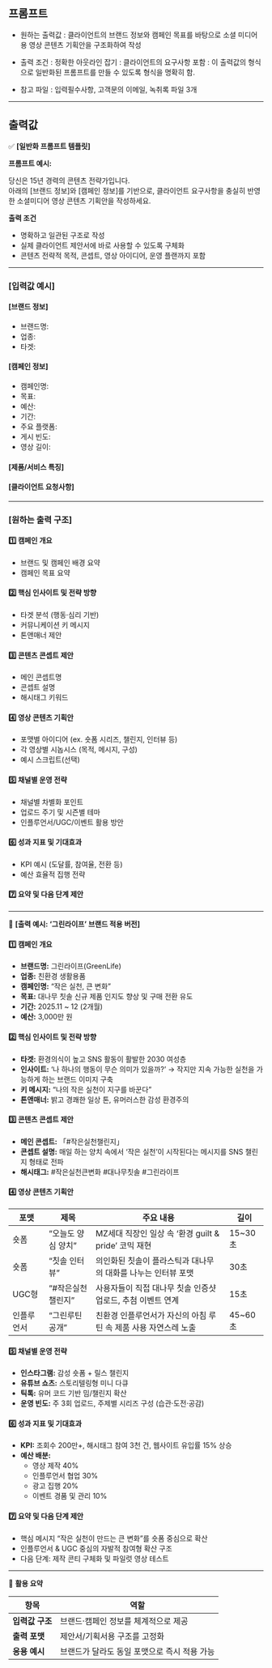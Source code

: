 ## 프롬프트

- 원하는 출력값 : 클라이언트의 브랜드 정보와 캠페인 목표를 바탕으로 소셜 미디어용 영상 콘텐츠 기획안을 구조화하여 작성

- 출력 조건 : 정확한 아웃라인 잡기 : 클라이언트의 요구사항 포함 : 이 출력값의 형식으로 일반화된 프롬프트를 만들 수 있도록 형식을 명확히 함.

- 참고 파일 : 입력필수사항, 고객문의 이메일, 녹취록 파일 3개

---

## 출력값

✅ **[일반화 프롬프트 템플릿]**

**프롬프트 예시:**

당신은 15년 경력의 콘텐츠 전략가입니다.  
아래의 [브랜드 정보]와 [캠페인 정보]를 기반으로, 클라이언트 요구사항을 충실히 반영한 소셜미디어 영상 콘텐츠 기획안을 작성하세요.

**출력 조건**

- 명확하고 일관된 구조로 작성  
- 실제 클라이언트 제안서에 바로 사용할 수 있도록 구체화  
- 콘텐츠 전략적 목적, 콘셉트, 영상 아이디어, 운영 플랜까지 포함  

---

### [입력값 예시]

#### [브랜드 정보]
- 브랜드명:  
- 업종:  
- 타겟:  

#### [캠페인 정보]
- 캠페인명:  
- 목표:  
- 예산:  
- 기간:  
- 주요 플랫폼:  
- 게시 빈도:  
- 영상 길이:  

#### [제품/서비스 특징]

#### [클라이언트 요청사항]

---

### [원하는 출력 구조]

#### 1️⃣ 캠페인 개요
- 브랜드 및 캠페인 배경 요약  
- 캠페인 목표 요약  

#### 2️⃣ 핵심 인사이트 및 전략 방향
- 타겟 분석 (행동·심리 기반)  
- 커뮤니케이션 키 메시지  
- 톤앤매너 제안  

#### 3️⃣ 콘텐츠 콘셉트 제안
- 메인 콘셉트명  
- 콘셉트 설명  
- 해시태그 키워드  

#### 4️⃣ 영상 콘텐츠 기획안
- 포맷별 아이디어 (ex. 숏폼 시리즈, 챌린지, 인터뷰 등)  
- 각 영상별 시놉시스 (목적, 메시지, 구성)  
- 예시 스크립트(선택)  

#### 5️⃣ 채널별 운영 전략
- 채널별 차별화 포인트  
- 업로드 주기 및 시즌별 테마  
- 인플루언서/UGC/이벤트 활용 방안  

#### 6️⃣ 성과 지표 및 기대효과
- KPI 예시 (도달률, 참여율, 전환 등)  
- 예산 효율적 집행 전략  

#### 7️⃣ 요약 및 다음 단계 제안  

---

📘 **[출력 예시: ‘그린라이프’ 브랜드 적용 버전]**

#### 1️⃣ 캠페인 개요
- **브랜드명:** 그린라이프(GreenLife)  
- **업종:** 친환경 생활용품  
- **캠페인명:** “작은 실천, 큰 변화”  
- **목표:** 대나무 칫솔 신규 제품 인지도 향상 및 구매 전환 유도  
- **기간:** 2025.11 ~ 12 (2개월)  
- **예산:** 3,000만 원  

#### 2️⃣ 핵심 인사이트 및 전략 방향
- **타겟:** 환경의식이 높고 SNS 활동이 활발한 2030 여성층  
- **인사이트:** ‘나 하나의 행동이 무슨 의미가 있을까?’ → 작지만 지속 가능한 실천을 가능하게 하는 브랜드 이미지 구축  
- **키 메시지:** “나의 작은 실천이 지구를 바꾼다”  
- **톤앤매너:** 밝고 경쾌한 일상 톤, 유머러스한 감성 환경주의  

#### 3️⃣ 콘텐츠 콘셉트 제안
- **메인 콘셉트:** 「#작은실천챌린지」  
- **콘셉트 설명:** 매일 하는 양치 속에서 ‘작은 실천’이 시작된다는 메시지를 SNS 챌린지 형태로 전파  
- **해시태그:** #작은실천큰변화 #대나무칫솔 #그린라이프  

#### 4️⃣ 영상 콘텐츠 기획안

| 포맷 | 제목 | 주요 내용 | 길이 |
|------|------|------------|------|
| 숏폼 | “오늘도 양심 양치” | MZ세대 직장인 일상 속 ‘환경 guilt & pride’ 코믹 재현 | 15~30초 |
| 숏폼 | “칫솔 인터뷰” | 의인화된 칫솔이 플라스틱과 대나무의 대화를 나누는 인터뷰 포맷 | 30초 |
| UGC형 | “#작은실천챌린지” | 사용자들이 직접 대나무 칫솔 인증샷 업로드, 추첨 이벤트 연계 | 15초 |
| 인플루언서 | “그린루틴 공개” | 친환경 인플루언서가 자신의 아침 루틴 속 제품 사용 자연스레 노출 | 45~60초 |

#### 5️⃣ 채널별 운영 전략
- **인스타그램:** 감성 숏폼 + 릴스 챌린지  
- **유튜브 쇼츠:** 스토리텔링형 미니 다큐  
- **틱톡:** 유머 코드 기반 밈/챌린지 확산  
- **운영 빈도:** 주 3회 업로드, 주제별 시리즈 구성 (습관·도전·공감)  

#### 6️⃣ 성과 지표 및 기대효과
- **KPI:** 조회수 200만+, 해시태그 참여 3천 건, 웹사이트 유입률 15% 상승  
- **예산 배분:**  
  - 영상 제작 40%  
  - 인플루언서 협업 30%  
  - 광고 집행 20%  
  - 이벤트 경품 및 관리 10%  

#### 7️⃣ 요약 및 다음 단계 제안
- 핵심 메시지 “작은 실천이 만드는 큰 변화”를 숏폼 중심으로 확산  
- 인플루언서 & UGC 중심의 자발적 참여형 확산 구조  
- 다음 단계: 제작 콘티 구체화 및 파일럿 영상 테스트  

---

📍 **활용 요약**

| 항목 | 역할 |
|------|------|
| **입력값 구조** | 브랜드·캠페인 정보를 체계적으로 제공 |
| **출력 포맷** | 제안서/기획서용 구조를 고정화 |
| **응용 예시** | 브랜드가 달라도 동일 포맷으로 즉시 적용 가능 |

